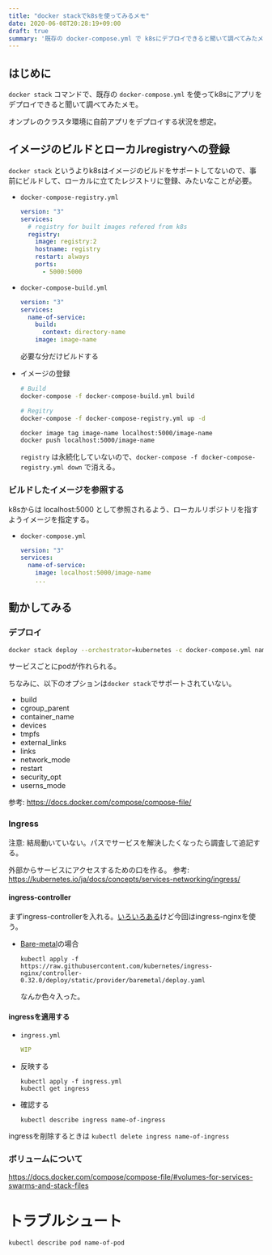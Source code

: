 ```yaml
---
title: "docker stackでk8sを使ってみるメモ"
date: 2020-06-08T20:28:19+09:00
draft: true
summary: '既存の docker-compose.yml で k8sにデプロイできると聞いて調べてみたメモ。'
---
```


## はじめに
`docker stack` コマンドで、既存の `docker-compose.yml` を使ってk8sにアプリをデプロイできると聞いて調べてみたメモ。

オンプレのクラスタ環境に自前アプリをデプロイする状況を想定。

## イメージのビルドとローカルregistryへの登録
`docker stack` というよりk8sはイメージのビルドをサポートしてないので、事前にビルドして、ローカルに立てたレジストリに登録、みたいなことが必要。


+ `docker-compose-registry.yml`
  ```yaml
  version: "3"
  services:
    # registry for built images refered from k8s
    registry:
      image: registry:2
      hostname: registry
      restart: always
      ports:
        - 5000:5000
  ```

+ `docker-compose-build.yml`
  ```yml
  version: "3"
  services:
    name-of-service:
      build:
        context: directory-name
      image: image-name
  ```
  必要な分だけビルドする

+ イメージの登録
  ```sh
  # Build
  docker-compose -f docker-compose-build.yml build

  # Regitry
  docker-compose -f docker-compose-registry.yml up -d

  docker image tag image-name localhost:5000/image-name
  docker push localhost:5000/image-name
  ```
  `registry` は永続化していないので、`docker-compose -f docker-compose-registry.yml down` で消える。


### ビルドしたイメージを参照する
k8sからは localhost:5000 として参照されるよう、ローカルリポジトリを指すようイメージを指定する。

+ `docker-compose.yml`
  ```yml
  version: "3"
  services:
    name-of-service:
      image: localhost:5000/image-name
      ...
  ```


## 動かしてみる

### デプロイ
```sh
docker stack deploy --orchestrator=kubernetes -c docker-compose.yml name-of-app
```

サービスごとにpodが作れられる。

ちなみに、以下のオプションは`docker stack`でサポートされていない。
+ build
+ cgroup_parent
+ container_name
+ devices
+ tmpfs
+ external_links
+ links
+ network_mode
+ restart
+ security_opt
+ userns_mode

参考: https://docs.docker.com/compose/compose-file/


### Ingress
注意: 結局動いていない。パスでサービスを解決したくなったら調査して追記する。


外部からサービスにアクセスするための口を作る。
参考: https://kubernetes.io/ja/docs/concepts/services-networking/ingress/

#### ingress-controller

まずingress-controllerを入れる。[いろいろある](https://kubernetes.io/docs/concepts/services-networking/ingress-controllers)けど今回はingress-nginxを使う。
+ [Bare-metal](https://kubernetes.github.io/ingress-nginx/deploy/#bare-metal)の場合
  ```
  kubectl apply -f https://raw.githubusercontent.com/kubernetes/ingress-nginx/controller-0.32.0/deploy/static/provider/baremetal/deploy.yaml
  ```
  なんか色々入った。

#### ingressを適用する

+ `ingress.yml`
  ```yml
  WIP
  ```

+ 反映する
  ```
  kubectl apply -f ingress.yml
  kubectl get ingress
  ```

+ 確認する
  ```
  kubectl describe ingress name-of-ingress
  ```

ingressを削除するときは `kubectl delete ingress name-of-ingress`

### ボリュームについて
https://docs.docker.com/compose/compose-file/#volumes-for-services-swarms-and-stack-files

# トラブルシュート
```sh
kubectl describe pod name-of-pod
```


